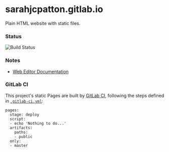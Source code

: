 # sarahjcpatton.gitlab.io

Plain HTML website with static files.

### Status

![Build Status](https://gitlab.com/pages/plain-html/badges/master/build.svg)

### Notes

- [Web Editor Documentation](https://docs.gitlab.com/ce/user/project/repository/web_editor.html)

### GitLab CI

This project's static Pages are built by
[GitLab CI](https://about.gitlab.com/gitlab-ci/), following the steps defined
in [`.gitlab-ci.yml`](.gitlab-ci.yml):

```
pages:
  stage: deploy
  script:
  - echo 'Nothing to do...'
  artifacts:
    paths:
    - public
  only:
  - master
```
